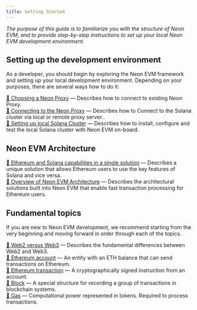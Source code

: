 ```yaml
---
title: Getting Started
---
```


*The purpose of this guide is to familiarize you with the structure of Neon EVM, and to provide step-by-step instructions to set up your local Neon EVM development environment.*

## Setting up the development environment
As a developer, you should begin by exploring the Neon EVM framework and setting up your local development environment.
Depending on your purposes, there are several ways how to do it:

[🔘 Choosing a Neon Proxy](developing/dev_environment/choosing_proxy.md) — Describes how to connect to existing Neon Proxy.  
[🔘 Connecting to the Neon Proxy](developing/dev_environment/choosing_proxy.md) — Describes how to Connect to the Solana cluster via local or remote proxy server..  
[🔘 Setting up local Solana Cluster](developing/dev_environment/choosing_proxy.md) — Describes how to install, configure and test the local Solana cluster with Neon EVM on-board.  

## Neon EVM Architecture
[🔘 Ethereum and Solana capabilities in a single solution](https://docs.neonlabs.org/docs/architecture/eth_sol_solution) — Describes a unique solution that allows Ethereum users to use the key features of Solana and vice versa.  
[🔘 Overview of Neon EVM Architecture](https://docs.neonlabs.org/docs/architecture/neon_evm_arch) — Describes the architectural solutions built into Neon EVM that enable fast transaction processing for Ethereum users.  

## Fundamental topics
If you are new to Neon EVM development, we recommend starting from the very beginning and moving forward in order through each of the topics.  

[🔘 Web2 versus Web3](https://docs.neonlabs.org/docs/software_manuals/foundational_topics/web3) — Describes the fundamental differences between Web2 and Web3.  
[🔘 Ethereum account](https://docs.neonlabs.org/docs/software_manuals/foundational_topics/account) — An entity with an ETH balance that can send transactions on Ethereum.  
[🔘 Ethereum transaction](https://docs.neonlabs.org/docs/software_manuals/foundational_topics/transaction) — A cryptographically signed instruction from an account.  
[🔘 Block](https://docs.neonlabs.org/docs/software_manuals/foundational_topics/block) — A special structure for recording a group of transactions in blockchain systems.  
[🔘 Gas](https://docs.neonlabs.org/docs/software_manuals/foundational_topics/gas) — Computational power represented in tokens. Required to process transactions.
